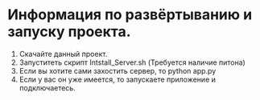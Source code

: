 # Информация по развёртыванию и запуску проекта.

1. Скачайте данный проект.
2. Запуститеть скрипт Intstall_Server.sh (Требуется наличие питона)
3. Если вы хотите сами захостить сервер, то python app.py
4. Если у вас он уже имеется, то запускаете приложение и подключаетесь. 

